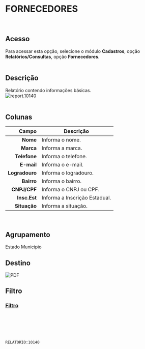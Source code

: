 # FORNECEDORES
<br>

## Acesso
Para acessar esta opção, selecione o módulo **Cadastros**, opção **Relatórios/Consultas**, opção **Fornecedores**.
<br>
<br>

## Descrição
Relatório contendo informações básicas.
<br>
![report.10140](https://raw.githubusercontent.com/netforcews/docs-siscom/master/relatorios/imagens/report.10140.png)
<br>
<br>

## Colunas
Campo | Descrição
--:|---
**Nome** | Informa o nome.
**Marca** | Informa a marca.
**Telefone** | Informa o telefone.
**E-mail** | Informa o e-mail.
**Logradouro** | Informa o logradouro.
**Bairro** | Informa o bairro.
**CNPJ/CPF** | Informa o CNPJ ou CPF.
**Insc.Est** | Informa a Inscrição Estadual.
**Situação** | Informa a situação.
<br>

## Agrupamento
Estado
Municipio
<br>

## Destino
 ![PDF](https://raw.githubusercontent.com/netforcews/docs-siscom/master/relatorios/imagens/pdf-48.png)
<br>

## Filtro
### [Filtro](/geral/rep-filtro-pessoa.md)
<br>
<br>
<br>
<br>

```RELATORIO:10140```
